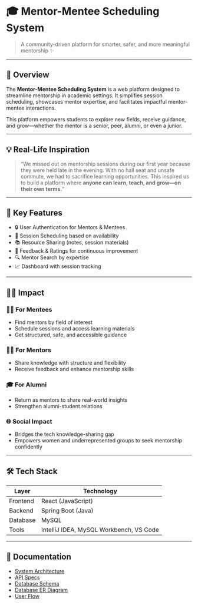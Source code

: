 # 🎓 Mentor-Mentee Scheduling System

> A community-driven platform for smarter, safer, and more meaningful mentorship ✨

---

## 🚀 Overview

The **Mentor-Mentee Scheduling System** is a web platform designed to streamline mentorship in academic settings. It simplifies session scheduling, showcases mentor expertise, and facilitates impactful mentor-mentee interactions.

This platform empowers students to explore new fields, receive guidance, and grow—whether the mentor is a senior, peer, alumni, or even a junior.

---

## 💡 Real-Life Inspiration

> “We missed out on mentorship sessions during our first year because they were held late in the evening. With no hall seat and unsafe commute, we had to sacrifice learning opportunities. This inspired us to build a platform where **anyone can learn, teach, and grow—on their own terms.**”

---

## 🎯 Key Features

- 🔒 User Authentication for Mentors & Mentees
- 📅 Session Scheduling based on availability
- 📚 Resource Sharing (notes, session materials)
- 💬 Feedback & Ratings for continuous improvement
- 🔍 Mentor Search by expertise
- 📈 Dashboard with session tracking

---

## 👩‍🏫 Impact

### 👩‍🎓 For Mentees
- Find mentors by field of interest
- Schedule sessions and access learning materials
- Get structured, safe, and accessible guidance

### 🧑‍🏫 For Mentors
- Share knowledge with structure and flexibility
- Receive feedback and enhance mentorship skills

### 🎓 For Alumni
- Return as mentors to share real-world insights
- Strengthen alumni-student relations

### 🌐 Social Impact
- Bridges the tech knowledge-sharing gap
- Empowers women and underrepresented groups to seek mentorship confidently

---

## 🛠 Tech Stack

| Layer     | Technology         |
|-----------|--------------------|
| Frontend  | React (JavaScript) |
| Backend   | Spring Boot (Java) |
| Database  | MySQL              |
| Tools     | IntelliJ IDEA, MySQL Workbench, VS Code |

---

## 📖 Documentation

- [System Architecture](docs/architecture.md)
- [API Specs](docs/api-specs.md)
- [Database Schema](docs/MentorMenteeDBSchema.pdf)
- [Database ER Diagram](docs/MentorMenteeERDiagram.pdf)
- [User Flow](docs/user-flow.md)
 

